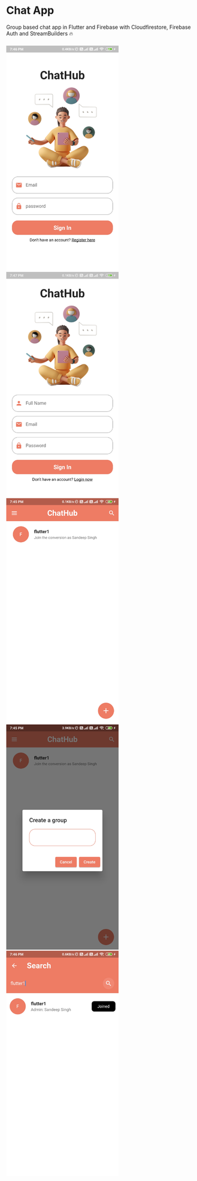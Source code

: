 # Chat App
Group based chat app in Flutter and Firebase with Cloudfirestore, Firebase Auth and StreamBuilders 🔥
###
<img src = "https://github.com/Sandeep-coder-app/Chat-App/blob/main/screenshot/c1.jpg" width = 300/> <img src = "https://github.com/Sandeep-coder-app/Chat-App/blob/main/screenshot/c2.jpg" width = 300/> <img src="https://github.com/Sandeep-coder-app/Chat-App/blob/main/screenshot/c3.jpg" width = 300/>
<img src ="https://github.com/Sandeep-coder-app/Chat-App/blob/main/screenshot/c4.jpg" width = 300/> <img src = "https://github.com/Sandeep-coder-app/Chat-App/blob/main/screenshot/c5.jpg" width = 300 />
